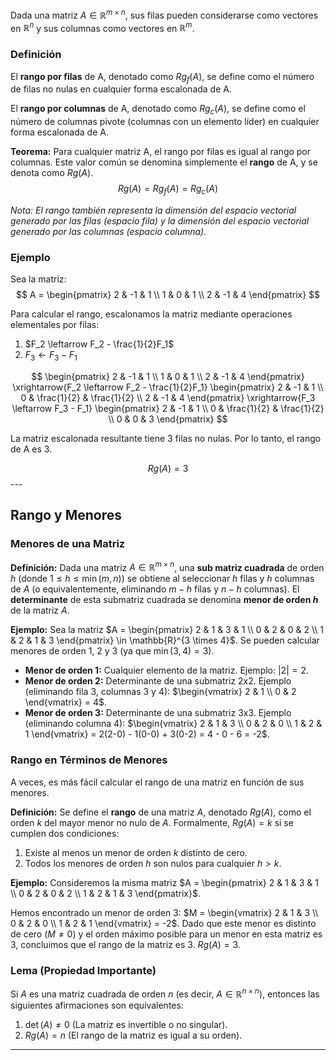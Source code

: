 
Dada una matriz $A \in \mathbb{R}^{m \times n}$, sus filas pueden considerarse como vectores en $\mathbb{R}^n$ y sus columnas como vectores en $\mathbb{R}^m$.

### Definición

El **rango por filas** de A, denotado como $Rg_f(A)$, se define como el número de filas no nulas en cualquier forma escalonada de A.

El **rango por columnas** de A, denotado como $Rg_c(A)$, se define como el número de columnas pivote (columnas con un elemento líder) en cualquier forma escalonada de A.

**Teorema:** Para cualquier matriz A, el rango por filas es igual al rango por columnas. Este valor común se denomina simplemente el **rango** de A, y se denota como $Rg(A)$.
$$Rg(A) = Rg_f(A) = Rg_c(A)$$

*Nota: El rango también representa la dimensión del espacio vectorial generado por las filas (espacio fila) y la dimensión del espacio vectorial generado por las columnas (espacio columna).*

### Ejemplo

Sea la matriz:
$$ A = \begin{pmatrix} 2 & -1 & 1 \\ 1 & 0 & 1 \\ 2 & -1 & 4 \end{pmatrix} $$

Para calcular el rango, escalonamos la matriz mediante operaciones elementales por filas:

1.  $F_2 \leftarrow F_2 - \frac{1}{2}F_1$
2.  $F_3 \leftarrow F_3 - F_1$

$$
\begin{pmatrix} 2 & -1 & 1 \\ 1 & 0 & 1 \\ 2 & -1 & 4 \end{pmatrix}
\xrightarrow{F_2 \leftarrow F_2 - \frac{1}{2}F_1}
\begin{pmatrix} 2 & -1 & 1 \\ 0 & \frac{1}{2} & \frac{1}{2} \\ 2 & -1 & 4 \end{pmatrix}
\xrightarrow{F_3 \leftarrow F_3 - F_1}
\begin{pmatrix} 2 & -1 & 1 \\ 0 & \frac{1}{2} & \frac{1}{2} \\ 0 & 0 & 3 \end{pmatrix}
$$

La matriz escalonada resultante tiene 3 filas no nulas. Por lo tanto, el rango de A es 3.

$$ Rg(A) = 3 $$---

## Rango y Menores

### Menores de una Matriz

**Definición:**
Dada una matriz $A \in \mathbb{R}^{m \times n}$, una **sub matriz cuadrada** de orden $h$ (donde $1 \le h \le \min(m, n)$) se obtiene al seleccionar $h$ filas y $h$ columnas de $A$ (o equivalentemente, eliminando $m-h$ filas y $n-h$ columnas).
El **determinante** de esta submatriz cuadrada se denomina **menor de orden $h$** de la matriz $A$.

**Ejemplo:**
Sea la matriz $A = \begin{pmatrix} 2 & 1 & 3 & 1 \\ 0 & 2 & 0 & 2 \\ 1 & 2 & 1 & 3 \end{pmatrix} \in \mathbb{R}^{3 \times 4}$.
Se pueden calcular menores de orden 1, 2 y 3 (ya que $\min(3, 4) = 3$).

*   **Menor de orden 1:** Cualquier elemento de la matriz. Ejemplo: $|2| = 2$.
*   **Menor de orden 2:** Determinante de una submatriz 2x2. Ejemplo (eliminando fila 3, columnas 3 y 4):
    $\begin{vmatrix} 2 & 1 \\ 0 & 2 \end{vmatrix} = 4$.
*   **Menor de orden 3:** Determinante de una submatriz 3x3. Ejemplo (eliminando columna 4):
    $\begin{vmatrix} 2 & 1 & 3 \\ 0 & 2 & 0 \\ 1 & 2 & 1 \end{vmatrix} = 2(2-0) - 1(0-0) + 3(0-2) = 4 - 0 - 6 = -2$.

### Rango en Términos de Menores

A veces, es más fácil calcular el rango de una matriz en función de sus menores.

**Definición:**
Se define el **rango** de una matriz $A$, denotado $Rg(A)$, como el orden $k$ del mayor menor no nulo de $A$.
Formalmente, $Rg(A) = k$ si se cumplen dos condiciones:
1.  Existe al menos un menor de orden $k$ distinto de cero.
2.  Todos los menores de orden $h$ son nulos para cualquier $h > k$.

**Ejemplo:**
Consideremos la misma matriz $A = \begin{pmatrix} 2 & 1 & 3 & 1 \\ 0 & 2 & 0 & 2 \\ 1 & 2 & 1 & 3 \end{pmatrix}$.

Hemos encontrado un menor de orden 3:
$M = \begin{vmatrix} 2 & 1 & 3 \\ 0 & 2 & 0 \\ 1 & 2 & 1 \end{vmatrix} = -2$.
Dado que este menor es distinto de cero ($M \neq 0$) y el orden máximo posible para un menor en esta matriz es 3, concluimos que el rango de la matriz es 3.
$Rg(A) = 3$.

### Lema (Propiedad Importante)

Si $A$ es una matriz cuadrada de orden $n$ (es decir, $A \in \mathbb{R}^{n \times n}$), entonces las siguientes afirmaciones son equivalentes:
1.  $\det(A) \neq 0$ (La matriz es invertible o no singular).
2.  $Rg(A) = n$ (El rango de la matriz es igual a su orden).

---